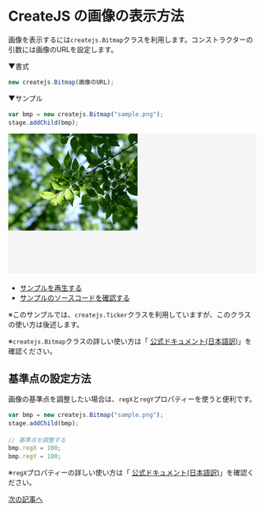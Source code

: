 # CreateJS の画像の表示方法

画像を表示するには`createjs.Bitmap`クラスを利用します。コンストラクターの引数には画像のURLを設定します。

▼書式
```js
new createjs.Bitmap(画像のURL);
```

▼サンプル
```js
var bmp = new createjs.Bitmap("sample.png");
stage.addChild(bmp);
```

![](../imgs/bitmap.html.png)

- [サンプルを再生する](https://ics-creative.github.io/tutorial-createjs/samples/bitmap.html)
- [サンプルのソースコードを確認する](../samples/bitmap.html)

※このサンプルでは、`createjs.Ticker`クラスを利用していますが、このクラスの使い方は後述します。

※`createjs.Bitmap`クラスの詳しい使い方は「 [公式ドキュメント(日本語訳)](http://createjs.sub.jp/ja/EaselJS/reference/classes/Bitmap.html)」を確認ください。

## 基準点の設定方法

画像の基準点を調整したい場合は、`regX`と`regY`プロパティーを使うと便利です。

```js
var bmp = new createjs.Bitmap("sample.png");
stage.addChild(bmp);

// 基準点を調整する
bmp.regX = 100;
bmp.regY = 100;
```

※`regX`プロパティーの詳しい使い方は「 [公式ドキュメント(日本語訳)](http://createjs.sub.jp/ja/EaselJS/reference/classes/Bitmap.html#property_regX)」を確認ください。

[次の記事へ](nest.md)
